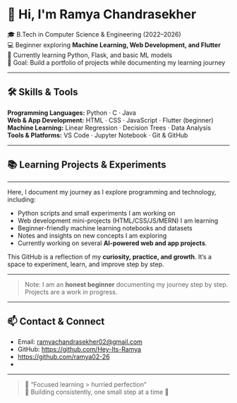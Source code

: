 # 👋 Hi, I'm Ramya Chandrasekher

🎓 B.Tech in Computer Science & Engineering (2022–2026)  
💻 Beginner exploring **Machine Learning, Web Development, and Flutter**  
🌱 Currently learning Python, Flask, and basic ML models  
🎯 Goal: Build a portfolio of projects while documenting my learning journey  

---

## 🛠 Skills & Tools
**Programming Languages:** Python · C · Java  
**Web & App Development:** HTML · CSS · JavaScript · Flutter (beginner)  
**Machine Learning:** Linear Regression · Decision Trees · Data Analysis  
**Tools & Platforms:** VS Code · Jupyter Notebook · Git & GitHub  

---

## 📚 Learning Projects & Experiments

---
Here, I document my journey as I explore programming and technology, including:

* Python scripts and small experiments I am working on
* Web development mini-projects (HTML/CSS/JS/MERN) I am learning
* Beginner-friendly machine learning notebooks and datasets
* Notes and insights on new concepts I am exploring
* Currently working on several **AI-powered web and app projects**. 

This GitHub is a reflection of my **curiosity, practice, and growth**. It’s a space to experiment, learn, and improve step by step.

---

> Note: I am an **honest beginner** documenting my journey step by step. Projects are a work in progress.

---

## 📫 Contact & Connect
- Email: ramyachandrasekher02@gmail.com   
- GitHub: https://github.com/Hey-Its-Ramya
- https://github.com/ramya02-26
- 

---

> 🔹 “Focused learning > hurried perfection”  
> 🔹 Building consistently, one small step at a time 🚀
